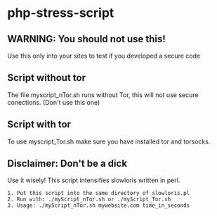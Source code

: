 # php-stress-script

## WARNING: You should not use this!
Use this only into your sites to test if you developed a secure code

## Script without tor
The file myscript_nTor.sh runs without Tor, this will not use secure conections. (Don't use this one)
## Script with tor
To use myscript_Tor.sh make sure you have installed tor and torsocks. 

## Disclaimer: Don't be a dick
Use it wisely! 
This script intensifies slowloris written in perl.

``` 
1. Put this script into the same directory of slowloris.pl
2. Run with: ./myScript_nTor.sh or ./myScript_Tor.sh
3. Usage: ./myScript_nTor.sh mywebsite.com time_in_seconds
```
